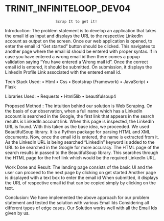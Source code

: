 # TRINIT_INFINITELOOP_DEV04
                           Scrap It to get it!
Introduction:
The problem statement is to develop an application that takes the email id as input and displays the URL to the respective LinkedIn account as output on the screen. 
Once our web application is opened, to enter the email id “Get started” button should be clicked. This navigates to another page where the email id should be entered with proper syntax. If in case you have entered a wrong email id then there comes a popup validation saying “You have entered a Wrong mail id”. Once the correct email id is entered, it should be submitted. On submission, it displays the LinkedIn Profile Link associated with the entered email id. 




Tech Stack Used:
•	Html
•	 Css
•	Bootstrap (Framework)
•	JavaScript
•	Flask


Libraries Used:
•	Requests
•	Html5lib
•	beautifulsoup4


Proposed Method :
The intuition behind our solution is Web Scraping.
On the basis of our observation, when a full name which has a LinkedIn account is searched in the Google, the first link that appears in the search results is LinkedIn account link. When this page is inspected, the LinkedIn URL is found. With this       taken as the base idea, we proceeded.
We used BeautifulSoup library. It is a Python package for parsing HTML and XML documents. 
Now, once the email id is entered, the name is extracted from it. As the LinkedIn    URL is being searched “LinkedIn” keyword is added to the URL to be searched in      the Google for more accuracy. The HTML page of the search results in passed to the BeautifulSoup library. This searches through the HTML page for the href link which would be the required LinkedIn URL.


Work Done and Result:
The landing page consists of the basic UI and the user can proceed to the next page by clicking on get started
Another page is displayed with a text box to enter the email id
When submitted, it displays the URL of respective email id that can be 
copied simply by clicking on the text.   



Conclusion:
We have implemented the above approach for our problem statement and tested the solution with various Email Ids Considering all different types of edge cases. Our Solution works well with all the Email Ids given by us.
